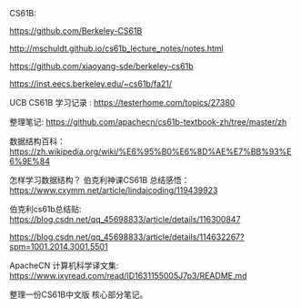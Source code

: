 
CS61B:

https://github.com/Berkeley-CS61B

http://mschuldt.github.io/cs61b_lecture_notes/notes.html

https://github.com/xiaoyang-sde/berkeley-cs61b

https://inst.eecs.berkeley.edu/~cs61b/fa21/

UCB CS61B 学习记录 : https://testerhome.com/topics/27380

整理笔记: https://github.com/apachecn/cs61b-textbook-zh/tree/master/zh

数据结构百科： https://zh.wikipedia.org/wiki/%E6%95%B0%E6%8D%AE%E7%BB%93%E6%9E%84

怎样学习数据结构？ 伯克利神课CS61B 总结感悟： https://www.cxymm.net/article/lindaicoding/119439923

伯克利cs61b总结贴: https://blog.csdn.net/qq_45698833/article/details/116300847

https://blog.csdn.net/qq_45698833/article/details/114632267?spm=1001.2014.3001.5501

ApacheCN 计算机科学译文集: https://www.ixyread.com/read/ID1631155005J7p3/README.md

整理一份CS61B中文版 核心部分笔记。
